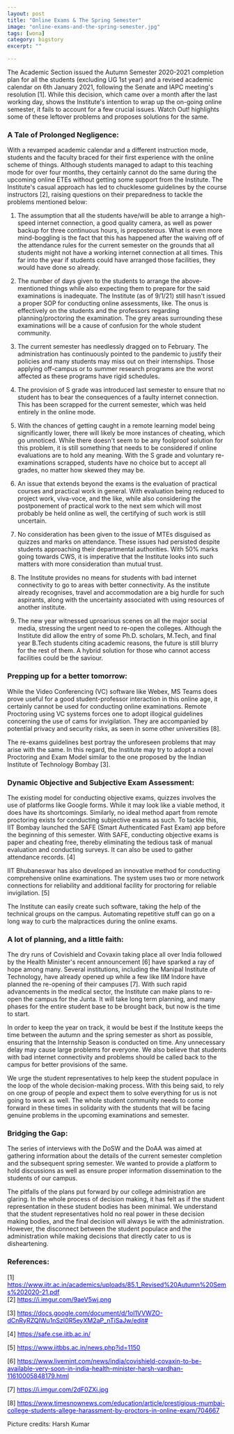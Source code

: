 ```yaml
---
layout: post
title: "Online Exams & The Spring Semester"
image: "online-exams-and-the-spring-semester.jpg"
tags: [wona] 
category: bigstory
excerpt: ""

---
```


The Academic Section issued the Autumn Semester 2020-2021 completion plan for all the students (excluding UG 1st year) and a revised academic calendar on 6th January 2021, following the Senate and IAPC meeting's resolution \[1]. While this decision, which came over a month after the last working day, shows the Institute's intention to wrap up the on-going online semester, it fails to account for a few crucial issues. Watch Out! highlights some of these leftover problems and proposes solutions for the same.

### A Tale of Prolonged Negligence:
With a revamped academic calendar and a different instruction mode, students and the faculty braced for their first experience with the online scheme of things. Although students managed to adapt to this teaching mode for over four months, they certainly cannot do the same during the upcoming online ETEs without getting some support from the Institute. The Institute's casual approach has led to chucklesome guidelines by the course instructors \[2], raising questions on their preparedness to tackle the problems mentioned below:

1. The assumption that all the students have/will be able to arrange a high-speed internet connection, a good quality camera, as well as power backup for three continuous hours, is preposterous. What is even more mind-boggling is the fact that this has happened after the waiving off of the attendance rules for the current semester on the grounds that all students might not have a working internet connection at all times. This far into the year if students could have arranged those facilities, they would have done so already.

2. The number of days given to the students to arrange the above-mentioned things while also expecting them to prepare for the said examinations is inadequate. The Institute (as of 9/1/21) still hasn't issued a proper SOP for conducting online assessments, like. The onus is effectively on the students and the professors regarding planning/proctoring the examination. The grey areas surrounding these examinations will be a cause of confusion for the whole student community.

3. The current semester has needlessly dragged on to February. The administration has continuously pointed to the pandemic to justify their policies and many students may miss out on their internships. Those applying off-campus or to summer research programs are the worst affected as these programs have rigid schedules.

4. The provision of S grade was introduced last semester to ensure that no student has to bear the consequences of a faulty internet connection. This has been scrapped for the current semester, which was held entirely in the online mode.

5. With the chances of getting caught in a remote learning model being significantly lower, there will likely be more instances of cheating, which go unnoticed. While there doesn't seem to be any foolproof solution for this problem, it is still something that needs to be considered if online evaluations are to hold any meaning. With the S grade and voluntary re-examinations scrapped, students have no choice but to accept all grades, no matter how skewed they may be. 

6. An issue that extends beyond the exams is the evaluation of practical courses and practical work in general. With evaluation being reduced to project work, viva-voce, and the like, while also considering the postponement of practical work to the next sem which will most probably be held online as well, the certifying of such work is still uncertain.

7. No consideration has been given to the issue of MTEs disguised as quizzes and marks on attendance. These issues had persisted despite students approaching their departmental authorities. With 50% marks going towards CWS, it is imperative that the Institute looks into such matters with more consideration than mutual trust.

8. The Institute provides no means for students with bad internet connectivity to go to areas with better connectivity. As the institute already recognises, travel and accommodation are a big hurdle for such aspirants, along with the uncertainty associated with using resources of another institute.

9.  The new year witnessed uproarious scenes on all the major social media, stressing the urgent need to re-open the colleges. Although the Institute did allow the entry of some Ph.D. scholars, M.Tech, and final year B.Tech students citing academic reasons, the future is still blurry for the rest of them. A hybrid solution for those who cannot access facilities could be the saviour.

### Prepping up for a better tomorrow:
While the Video Conferencing (VC) software like Webex, MS Teams does prove useful for a good student-professor interaction in this online age, it certainly cannot be used for conducting online examinations. Remote Proctoring using VC systems forces one to adopt illogical guidelines concerning the use of cams for invigilation. They are accompanied by potential privacy and security risks, as seen in some other universities \[8].

The re-exams guidelines best portray the unforeseen problems that may arise with the same. In this regard, the Institute may try to adopt a novel Proctoring and Exam Model similar to the one proposed by the Indian Institute of Technology Bombay \[3]. 

### Dynamic Objective and Subjective Exam Assessment:
The existing model for conducting objective exams, quizzes involves the use of platforms like Google forms. While it may look like a viable method, it does have its shortcomings. Similarly, no ideal method apart from remote proctoring exists for conducting subjective exams as such. To tackle this, IIT Bombay launched the SAFE (Smart Authenticated Fast Exam) app before the beginning of this semester. With SAFE, conducting objective exams is paper and cheating free, thereby eliminating the tedious task of manual evaluation and conducting surveys. It can also be used to gather attendance records. \[4] 

IIT Bhubaneswar has also developed an innovative method for conducting comprehensive online examinations. The system uses two or more network connections for reliability and additional facility for proctoring for reliable invigilation. \[5] 

The Institute can easily create such software, taking the help of the technical groups on the campus. Automating repetitive stuff can go on a long way to curb the malpractices during the online exams.

### A lot of planning, and a little faith:
The dry runs of Covishield and Covaxin taking place all over India followed by the Health Minister's recent announcement \[6] have sparked a ray of hope among many. Several institutions, including the Manipal Institute of Technology, have already opened up while a few like IIM Indore have planned the re-opening of their campuses \[7]. With such rapid advancements in the medical sector, the Institute can make plans to re-open the campus for the Junta. It will take long term planning, and many phases for the entire student base to be brought back, but now is the time to start.

In order to keep the year on track, it would be best if the Institute keeps the time between the autumn and the spring semester as short as possible, ensuring that the Internship Season is conducted on time. Any unnecessary delay may cause large problems for everyone. We also believe that students with bad internet connectivity and problems should be called back to the campus for better provisions of the same.

We urge the student representatives to help keep the student populace in the loop of the whole decision-making process. With this being said, to rely on one group of people and expect them to solve everything for us is not going to work as well. The whole student community needs to come forward in these times in solidarity with the students that will be facing genuine problems in the upcoming examinations and semester. 

### Bridging the Gap:
The series of interviews with the DoSW and the DoAA was aimed at gathering information about the details of the current semester completion and the subsequent spring semester. We wanted to provide a platform to hold discussions as well as ensure proper information dissemination to the students of our campus.

The pitfalls of the plans put forward by our college administration are glaring. In the whole process of decision making, it has felt as if the student representation in these student bodies has been minimal. We understand that the student representatives hold no real power in these decision making bodies, and the final decision will always lie with the administration. However, the disconnect between the student populace and the administration while making decisions that directly cater to us is disheartening.

### References:
\[1] [<span style="color:blue"><ins>https://www.iitr.ac.in/academics/uploads/85.1_Revised%20Autumn%20Sems%202020-21.pdf</ins></span>](https://www.iitr.ac.in/academics/uploads/85.1_Revised%20Autumn%20Sems%202020-21.pdf)   
\[2] [<span style="color:blue"><ins>https://i.imgur.com/9aeV5wj.png</ins></span>](https://i.imgur.com/9aeV5wj.png)

\[3] [<span style="color:blue"><ins>https://docs.google.com/document/d/1ol1VVWZO-dCnRyRZQIWu1nSzI0R5eyXM2aP_nTiSaJw/edit#</ins></span>](https://docs.google.com/document/d/1ol1VVWZO-dCnRyRZQIWu1nSzI0R5eyXM2aP_nTiSaJw/edit#)

\[4] [<span style="color:blue"><ins>https://safe.cse.iitb.ac.in/</ins></span>](https://safe.cse.iitb.ac.in/)

\[5] [<span style="color:blue"><ins>https://www.iitbbs.ac.in/news.php?id=1150</ins></span>](https://www.iitbbs.ac.in/news.php?id=1150)

\[6] [<span style="color:blue"><ins>https://www.livemint.com/news/india/covishield-covaxin-to-be-available-very-soon-in-india-health-minister-harsh-vardhan-11610005848179.html</ins></span>](https://www.livemint.com/news/india/covishield-covaxin-to-be-available-very-soon-in-india-health-minister-harsh-vardhan-11610005848179.html)

\[7] [<span style="color:blue"><ins>https://i.imgur.com/2dF0ZXi.jpg</ins></span>](https://i.imgur.com/2dF0ZXi.jpg)

\[8] [<span style="color:blue"><ins>https://www.timesnownews.com/education/article/prestigious-mumbai-college-students-allege-harassment-by-proctors-in-online-exam/704667</ins></span>](https://www.timesnownews.com/education/article/prestigious-mumbai-college-students-allege-harassment-by-proctors-in-online-exam/704667)

Picture credits: Harsh Kumar
